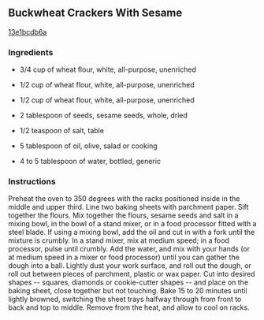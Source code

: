 ## Buckwheat Crackers With Sesame

[13e1bcdb6a](http://cooking.nytimes.com/recipes/1013586)

### Ingredients

 - 3/4 cup of wheat flour, white, all-purpose, unenriched

 - 1/2 cup of wheat flour, white, all-purpose, unenriched

 - 1/2 cup of wheat flour, white, all-purpose, unenriched

 - 2 tablespoon of seeds, sesame seeds, whole, dried

 - 1/2 teaspoon of salt, table

 - 5 tablespoon of oil, olive, salad or cooking

 - 4 to 5 tablespoon of water, bottled, generic

### Instructions

Preheat the oven to 350 degrees with the racks positioned inside in the middle and upper third. Line two baking sheets with parchment paper. Sift together the flours. Mix together the flours, sesame seeds and salt in a mixing bowl, in the bowl of a stand mixer, or in a food processor fitted with a steel blade. If using a mixing bowl, add the oil and cut in with a fork until the mixture is crumbly. In a stand mixer, mix at medium speed; in a food processor, pulse until crumbly. Add the water, and mix with your hands (or at medium speed in a mixer or food processor) until you can gather the dough into a ball. Lightly dust your work surface, and roll out the dough, or roll out between pieces of parchment, plastic or wax paper. Cut into desired shapes -- squares, diamonds or cookie-cutter shapes -- and place on the baking sheet, close together but not touching. Bake 15 to 20 minutes until lightly browned, switching the sheet trays halfway through from front to back and top to middle. Remove from the heat, and allow to cool on racks.
